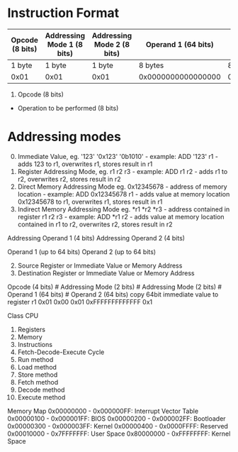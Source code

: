 


# Instruction Format

| Opcode (8 bits) | Addressing Mode 1 (8 bits) | Addressing Mode 2 (8 bits) | Operand 1 (64 bits) | Operand 2 (64 bits)   |
|-----------------|----------------------------|----------------------------|----------------------|----------------------|
| 1 byte          | 1 byte                     | 1 byte                     | 8 bytes              | 8 bytes              |
| 0x01            | 0x01                       | 0x01                       | 0x0000000000000000   | 0x0000000000000000   |


1. Opcode (8 bits)
 - Operation to be performed (8 bits)

# Addressing modes
0. Immediate Value, eg. '123' '0x123' '0b1010' - example: ADD '123' r1 - adds 123 to r1, overwrites r1, stores result in r1
1. Register Addressing Mode, eg. r1 r2 r3 - example: ADD r1 r2 - adds r1 to r2, overwrites r2, stores result in r2
2. Direct Memory Addressing Mode eg. 0x12345678 - address of memory location - example: ADD 0x12345678 r1 - adds value at memory location 0x12345678 to r1, overwrites r1, stores result in r1
3. Indirect Memory Addressing Mode eg. *r1 *r2 *r3 - address contained in register r1 r2 r3 - example: ADD *r1 r2 - adds value at memory location contained in r1 to r2, overwrites r2, stores result in r2

Addressing Operand 1 (4 bits)
Addressing Operand 2 (4 bits)


Operand 1 (up to 64 bits)
Operand 2 (up to 64 bits)

 2. Source Register or Immediate Value or Memory Address 
 3. Destination Register or Immediate Value or Memory Address

 Opcode (4 bits) # Addressing Mode (2 bits) # Addressing Mode (2 bits) # Operand 1 (64 bits) # Operand 2 (64 bits)
 copy 64bit immediate value to register r1
 0x01 0x00 0x01 0xFFFFFFFFFFFFF 0x1


 Class CPU
 1. Registers
 2. Memory
 3. Instructions
 4. Fetch-Decode-Execute Cycle
 5. Run method
 6. Load method
 7. Store method
 8. Fetch method
 9. Decode method
 10. Execute method


 Memory Map
 0x00000000 - 0x000000FF: Interrupt Vector Table
 0x00000100 - 0x000001FF: BIOS
 0x00000200 - 0x000002FF: Bootloader
 0x00000300 - 0x000003FF: Kernel
 0x00000400 - 0x0000FFFF: Reserved
 0x00010000 - 0x7FFFFFFF: User Space
 0x80000000 - 0xFFFFFFFF: Kernel Space
